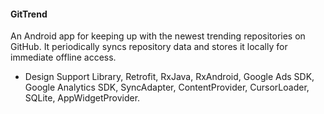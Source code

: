 #### GitTrend

An Android app for keeping up with the newest trending repositories on GitHub. It periodically syncs repository data and stores it locally for immediate offline access.

- Design Support Library, Retrofit, RxJava, RxAndroid, Google Ads SDK, Google Analytics SDK, SyncAdapter, ContentProvider, CursorLoader, SQLite, AppWidgetProvider.


